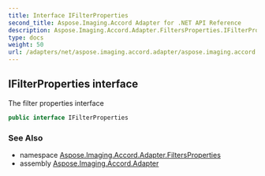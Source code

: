 ```yaml
---
title: Interface IFilterProperties
second_title: Aspose.Imaging.Accord Adapter for .NET API Reference
description: Aspose.Imaging.Accord.Adapter.FiltersProperties.IFilterProperties interface. The filter properties interface
type: docs
weight: 50
url: /adapters/net/aspose.imaging.accord.adapter/aspose.imaging.accord.adapter.filtersproperties/ifilterproperties/
---
```

## IFilterProperties interface

The filter properties interface

```csharp
public interface IFilterProperties
```

### See Also

* namespace [Aspose.Imaging.Accord.Adapter.FiltersProperties](../../aspose.imaging.accord.adapter.filtersproperties/)
* assembly [Aspose.Imaging.Accord.Adapter](../../)


